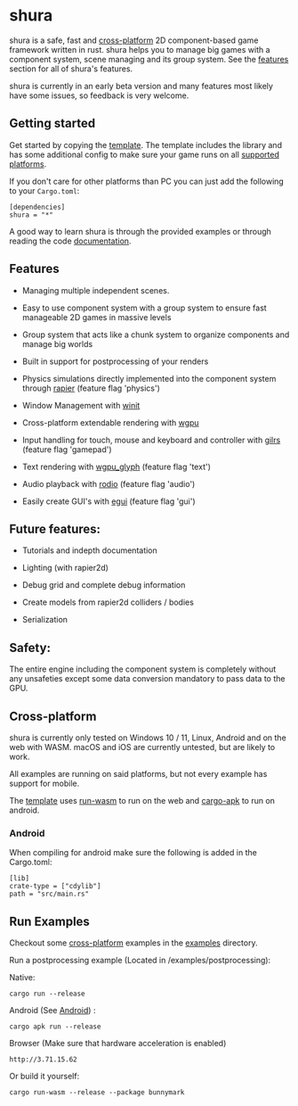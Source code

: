 # shura

shura is a safe, fast and [cross-platform](#Cross-platform) 2D component-based game framework written in rust. shura helps you to manage big games with a component system, scene managing and its group system. See the [features](#Features) section for all of shura's features.

shura is currently in an early beta version and many features most likely have some issues, so feedback is very welcome.

## Getting started

Get started by copying the [template](https://github.com/AndriBaal/shura/tree/main/examples/template). The template includes the library and has some additional config to make sure your game runs on all [supported platforms](#Cross-platform).

If you don't care for other platforms than PC you can just add the following to your `Cargo.toml`:

```
[dependencies]
shura = "*"
```

A good way to learn shura is through the provided examples or through reading the code [documentation](https://docs.rs/shura).

## Features

- Managing multiple independent scenes.

- Easy to use component system with a group system to ensure fast manageable 2D games in massive levels

- Group system that acts like a chunk system to organize components and manage big worlds

- Built in support for postprocessing of your renders

- Physics simulations directly implemented into the component system through [rapier](https://github.com/dimforge/rapier) (feature flag 'physics')

- Window Management with [winit](https://github.com/rust-windowing/winit)

- Cross-platform extendable rendering with [wgpu](https://github.com/gfx-rs/wgpu)

- Input handling for touch, mouse and keyboard and controller with [gilrs](https://gitlab.com/gilrs-project/gilrs) (feature flag 'gamepad')

- Text rendering with [wgpu_glyph](https://github.com/hecrj/wgpu_glyph) (feature flag 'text')

- Audio playback with [rodio](https://github.com/RustAudio/rodio) (feature flag 'audio')

- Easily create GUI's with [egui](https://github.com/emilk/egui) (feature flag 'gui')

## Future features:

- Tutorials and indepth documentation

- Lighting (with rapier2d)

- Debug grid and complete debug information

- Create models from rapier2d colliders / bodies

- Serialization

## Safety:

The entire engine including the component system is completely without any unsafeties except some data conversion mandatory to pass data to the GPU.

## Cross-platform

shura is currently only tested on Windows 10 / 11, Linux, Android and on the web with WASM. macOS and iOS are currently untested, but are likely to work.

All examples are running on said platforms, but not every example has support for mobile.

The [template](https://github.com/AndriBaal/shura/tree/main/examples/template) uses [run-wasm](https://github.com/rukai/cargo-run-wasm) to run on the web and [cargo-apk](https://github.com/rust-mobile/cargo-apk) to run on android.

### Android

When compiling for android make sure the following is added in the Cargo.toml:

```
[lib]
crate-type = ["cdylib"]
path = "src/main.rs"
```

## Run Examples

Checkout some [cross-platform](#Cross-platform) examples in the [examples](https://github.com/AndriBaal/shura/tree/main/examples) directory.

Run a postprocessing example (Located in /examples/postprocessing):

Native:
```
cargo run --release
```

Android (See [Android](#Android)) :
```
cargo apk run --release
```

Browser (Make sure that hardware acceleration is enabled)
```
http://3.71.15.62
```
Or build it yourself:
```
cargo run-wasm --release --package bunnymark
```
